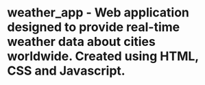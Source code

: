 # weather_app - Web application designed to provide real-time weather data about cities worldwide. Created using HTML, CSS and Javascript.
